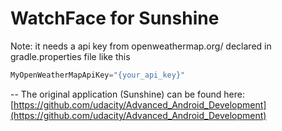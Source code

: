 WatchFace for Sunshine
===================================

Note: it needs a api key from openweathermap.org/ declared in gradle.properties file like this
```java
MyOpenWeatherMapApiKey="{your_api_key}"
```
--
The original application (Sunshine) can be found here: [https://github.com/udacity/Advanced_Android_Development](https://github.com/udacity/Advanced_Android_Development)


